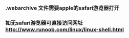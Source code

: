 ### .webarchive 文件需要apple的safari游览器打开
### 如无safari游览器可直接访问网址 http://www.runoob.com/linux/linux-shell.html
